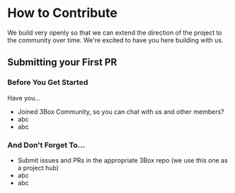 # How to Contribute

We build very openly so that we can extend the direction of the project to the community over time. We're excited to have you here building with us.

## Submitting your First PR

### Before You Get Started
Have you... 
* Joined 3Box Community, so you can chat with us and other members?
* abc
* abc


### And Don't Forget To...
* Submit issues and PRs in the appropriate 3Box repo (we use this one as a project hub)
* abc
* abc
